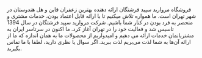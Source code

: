 فروشگاه مروارید سپید فرشتگان ارائه دهنده بهترین زعفران قاین و هل هندوستان در شهر تهران است. ما همواره تلاش میکنیم تا با
ارائه قابل اعتماد بودن، خدمات مشتری و منحصر به فرد بودن در کنار شما باشیم. شرکت مروارید سپید فرشتگان در سال 1394 تاسیس شد و
فعالیت خود را در تهران آغاز کرد. ما اکنون در سرتاسر ایران به مشتریانمان خدمات ارائه می دهیم و امیدواریم از محصولات ما به
همان اندازه که ما از ارائه آن‌ها به شما لذت می‌‌بریم لذت ببرید. اگر سوال یا نظری دارید، لطفا با ما تماس بگیرید.
